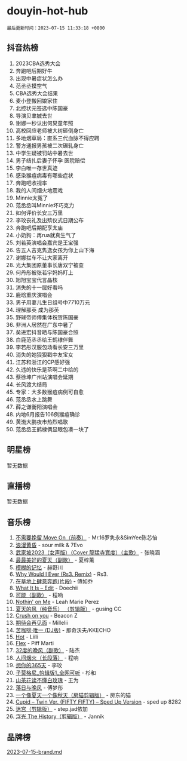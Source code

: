 # douyin-hot-hub

`最后更新时间：2023-07-15 11:33:18 +0800`

## 抖音热榜

1. 2023CBA选秀大会
1. 奔跑吧后期好牛
1. 出现中暑症状怎么办
1. 范丞丞摸空气
1. CBA选秀大会结果
1. 麦小登搬回娘家住
1. 北控状元签选中陈国豪
1. 导演贝聿娍去世
1. 谢娜一秒认出何炅童年照
1. 高校回应老师被大树砸倒身亡
1. 多地烟草局：直系三代血脉不得应聘
1. 警方通报男孩被二次碾轧身亡
1. 中学生疑被罚站中暑去世
1. 男子结扎后妻子怀孕 医院赔偿
1. 李白唯一存世真迹
1. 感染猴痘病毒有哪些症状
1. 奔跑吧收视率
1. 我的人间烟火地震戏
1. Minnie太冤了
1. 范丞丞叫Minnie坏巧克力
1. 如何评价长安三万里
1. 李玟丧礼及出殡仪式日期公布
1. 奔跑吧后期配享太庙
1. 小奶狗：再rua就真生气了
1. 刘若英演唱会嘉宾是王宝强
1. 告五人吉克隽逸女孩为你上山下海
1. 谢娜拦车不让大家离开
1. 光大集团原董事长唐双宁被查
1. 何丹彤被张若宇妈妈盯上
1. 旭旭宝宝代言晶核
1. 消失的十一层好看吗
1. 鹿晗重庆演唱会
1. 男子用妻儿生日组号中7710万元
1. 理解那英 成为那英
1. 野球帝师傅集体祝贺陈国豪
1. 非洲人居然在广东中暑了
1. 矣进宏抖音晒与陈国豪合照
1. 白鹿范丞丞给王鹤棣伴舞
1. 李若彤汉服包场看长安三万里
1. 消失的她狠狠戳中友宝女
1. 江苏和浙江的CP感好强
1. 久违的快乐是茶啊二中给的
1. 蔡徐坤广州站演唱会延期
1. 长风渡大结局
1. 专家：大多数猴痘病例可自愈
1. 范丞丞水上跳舞
1. 薛之谦衡阳演唱会
1. 内地6月报告106例猴痘确诊
1. 黄渤大鹏夜市热烈唱歌
1. 范丞丞王鹤棣俩显眼包凑一块了

## 明星榜

暂无数据

## 直播榜

暂无数据

## 音乐榜

1. [不需要挽留 Move On（前奏）](https://sf6-cdn-tos.douyinstatic.com/obj/tos-cn-ve-2774/ooCBhgCCkF4nExzQL9WZSUbitfA8IsDkgQIYhe) - Mr.16罗隽永&SimYee陈芯怡
1. [浪漫黄昏](https://sf6-cdn-tos.douyinstatic.com/obj/tos-cn-ve-2774/a2e4e0b8cf8b4cc0a6bfed7cd21bd5a0) - sour milk & 7Evo
1. [武家坡2023（女声版）（Cover 龍猛寺寬度）（主歌）](https://sf3-cdn-tos.douyinstatic.com/obj/tos-cn-ve-2774/oEIACj0tGBoytgZUwEUCP8DAIgnZfwGIfb9xjD) - 张晓涵
1. [最最美好的夏天（副歌）](https://sf3-cdn-tos.douyinstatic.com/obj/tos-cn-ve-2774/o4FMghDLZkPIkCutdrsXlbTHcaZztBfeCp9AFS) - 夏梓薰
1. [模糊的记忆](https://sf6-cdn-tos.douyinstatic.com/obj/tos-cn-ve-2774/ocrRNOQnkB1MNO9eD1sd3CIytBehbIbglZUFAT) - 赫野川
1. [Why Would I Ever (Rs3. Remix)](https://sf3-cdn-tos.douyinstatic.com/obj/tos-cn-ve-2774/oQNX0xZhO8IXeCRjCJQUZzkfQNLi2ItDAzEBgz) - Rs3.
1. [在草地上肆意奔跑(片段)](https://sf3-cdn-tos.douyinstatic.com/obj/tos-cn-ve-2774/8831d494742f45dabdfa8adb8b817259) - 傅如乔
1. [What It Is – Edit](https://sf3-cdn-tos.douyinstatic.com/obj/tos-cn-ve-2774/o0mszhwrI3yCyGWBMAaQUof2lTzIXANSLrBh4L) - Doechii
1. [可能（副歌）](https://sf3-cdn-tos.douyinstatic.com/obj/tos-cn-ve-2774/cde1731888894259b333569393c2fb51) - 程响
1. [Nothin' on Me](https://sf3-cdn-tos.douyinstatic.com/obj/tos-cn-ve-2774/4db3d954346848aaa9ec9709bb1eace1) - Leah Marie Perez
1. [夏天的风（纯音乐） （剪辑版）](https://sf3-cdn-tos.douyinstatic.com/obj/tos-cn-ve-2774/oUzLjBZZFQAoNRmGokEeD5zfQCObp6UeFAnTa6) - gusing CC
1. [Crush on you](https://sf6-cdn-tos.douyinstatic.com/obj/tos-cn-ve-2774/b23c3d5786714e90898fb2a43fb44ff7) - Beacon Z
1. [期待会再见面](https://sf3-cdn-tos.douyinstatic.com/obj/tos-cn-ve-2774/oILtyb5PbgnZnnFogRIDCNBDmAzeQk8BjThRfX) - Millelii
1. [苦咖啡·唯一 (DJ版)](https://sf6-cdn-tos.douyinstatic.com/obj/tos-cn-ve-2774/oohZWXUzNXlh9bzpBgNUfJCQHGILwWgDBaejQt) - 那奇沃夫/KKECHO
1. [Hot](https://sf3-cdn-tos.douyinstatic.com/obj/tos-cn-ve-2774/a63be641febf4335a8996c8a877dee1c) - Liili
1. [Flex](https://sf3-cdn-tos.douyinstatic.com/obj/tos-cn-ve-2774/fdd81ae057724bbe9f599a36af513da8) - Piff Marti
1. [32度的晚风（副歌）](https://sf6-cdn-tos.douyinstatic.com/obj/tos-cn-ve-2774/o8mEd4CARee2Lv5ReRW2KyIyZ9Q1YojfPZyXHA) - 陆杰
1. [人间烟火（长段落）](https://sf3-cdn-tos.douyinstatic.com/obj/tos-cn-ve-2774/eeb7f9f284d74db097f8341ace44bfa2) - 程响
1. [想你的365天](https://sf3-cdn-tos.douyinstatic.com/obj/tos-cn-ve-2774/f9f7574abe01480a95d11e74817984b4) - 李玟
1. [子莫格尼_剪辑版1_全网可听](https://sf6-cdn-tos.douyinstatic.com/obj/tos-cn-ve-2774/okgjBiZZDqmeFfACngDQ48okZJ9knBMDtbwo8Q) - 杉和
1. [山茶花读不懂白玫瑰](https://sf3-cdn-tos.douyinstatic.com/obj/tos-cn-ve-2774/osfn8B7DktrRHEPJgPCfDbw7QDQEkwC16BxZg9) - 王为
1. [落日与晚风](https://sf6-cdn-tos.douyinstatic.com/obj/tos-cn-ve-2774/oIGWNBzwrUqAmfsCxckzkGhWQIaAAUgU19HChy) - 傅梦彤
1. [一个像夏天一个像秋天（房猫剪辑版）](https://sf3-cdn-tos.douyinstatic.com/obj/tos-cn-ve-2774/a5a649d88ef0437b918efc8be7005a59) - 房东的猫
1. [Cupid – Twin Ver. (FIFTY FIFTY) – Sped Up Version](https://sf3-cdn-tos.douyinstatic.com/obj/tos-cn-ve-2774/oMonQQ6t8nCfUnw44y8XBZkJytCgEBtWYebB2D) - sped up 8282
1. [迷宫（剪辑版）](https://sf3-cdn-tos.douyinstatic.com/obj/tos-cn-ve-2774/oUkKabRnnDiI8GjaQrDHYQh0VCgQB0AA4ezefF) - step.jad依加
1. [浮光 The History（剪辑版）](https://sf3-cdn-tos.douyinstatic.com/obj/tos-cn-ve-2774/oIkABGgUD0nCgDneOBBKSj79UBoAZtQjIi3fbl) - Jannik

## 品牌榜

[2023-07-15-brand.md](2023-07-15-brand.md)
